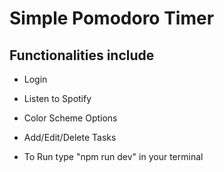 # Simple Pomodoro Timer

## Functionalities include 
- Login
- Listen to Spotify
- Color Scheme Options
- Add/Edit/Delete Tasks

- To Run type "npm run dev" in your terminal
